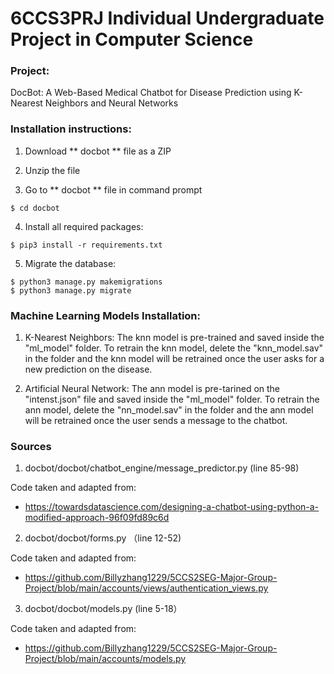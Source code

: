 # 6CCS3PRJ Individual Undergraduate Project in Computer Science

### Project:
DocBot: A Web-Based Medical Chatbot for Disease Prediction using K-Nearest Neighbors and Neural Networks

### Installation instructions:

1. Download ** docbot ** file as a ZIP

2. Unzip the file

3. Go to ** docbot ** file in command prompt

```
$ cd docbot
```
4. Install all required packages:

```
$ pip3 install -r requirements.txt
```
5. Migrate the database:

```
$ python3 manage.py makemigrations
$ python3 manage.py migrate
```

### Machine Learning Models Installation:

1. K-Nearest Neighbors:
The knn model is pre-trained and saved inside the "ml_model" folder. To retrain the knn model, delete the "knn_model.sav" in the folder and the knn model will be retrained once the user asks for a new prediction on the disease.

2. Artificial Neural Network:
The ann model is pre-tarined on the "intenst.json" file and saved inside the "ml_model" folder. To retrain the ann model, delete the "nn_model.sav" in the folder and the ann model will be retrained once the user sends a message to the chatbot.

### Sources

1. docbot/docbot/chatbot_engine/message_predictor.py (line 85-98)

 Code taken and adapted from: 
  - https://towardsdatascience.com/designing-a-chatbot-using-python-a-modified-approach-96f09fd89c6d

2. docbot/docbot/forms.py （line 12-52)

 Code taken and adapted from: 
  - https://github.com/Billyzhang1229/5CCS2SEG-Major-Group-Project/blob/main/accounts/views/authentication_views.py

3. docbot/docbot/models.py (line 5-18）

 Code taken and adapted from: 
  - https://github.com/Billyzhang1229/5CCS2SEG-Major-Group-Project/blob/main/accounts/models.py

